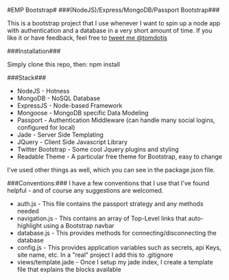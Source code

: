 #EMP Bootstrap#
###(NodeJS)/Express/MongoDB/Passport Bootstrap###

This is a bootstrap project that I use whenever I want to spin up a node app with authentication and a database in a very short amount of time. If you like it or have feedback, feel free to [tweet me @tomdotjs](https://twitter.com/tomdotjs)  

###Installation###

Simply clone this repo, then: npm install

###Stack###

* NodeJS - Hotness
* MongoDB - NoSQL Database
* ExpressJS - Node-based Framework
* Mongoose - MongoDB specific Data Modeling
* Passport - Authentication Middleware (can handle many social logins, configured for local)
* Jade - Server Side Templating
* JQuery - Client Side Javascript Library
* Twitter Bootstrap - Some cool Jquery plugins and styling
* Readable Theme - A particular free theme for Bootstrap, easy to change

I've used other things as well, which you can see in the package.json file.

###Conventions:###
I have a few conventions that I use that I've found helpful - and of course any suggestions are welcomed.

- auth.js - This file contains the passport strategy and any methods needed
- navigation.js - This contains an array of Top-Level links that auto-highlight using a Bootstrap navbar
- database.js - This provides methods for connecting/disconnecting the database
- config.js - This provides application variables such as secrets, api Keys, site name, etc. In a "real" project I add this to .gitignore
- views/template.jade - Once I setup my jade index, I create a template file that explains the blocks available